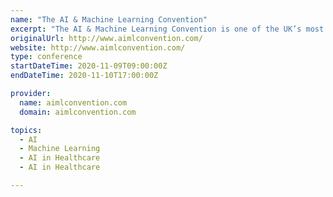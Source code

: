 ```yaml
---
name: "The AI & Machine Learning Convention"
excerpt: "The AI & Machine Learning Convention is one of the UK’s most forward thinking events. Dedicated to exhibiting technology which is really just beginning to be introduced across hospital services, this truly is a pioneering event that will shape the future of healthcare."
originalUrl: http://www.aimlconvention.com/
website: http://www.aimlconvention.com/
type: conference
startDateTime: 2020-11-09T09:00:00Z
endDateTime: 2020-11-10T17:00:00Z

provider:
  name: aimlconvention.com
  domain: aimlconvention.com

topics:
  - AI
  - Machine Learning
  - AI in Healthcare
  - AI in Healthcare

---
```


